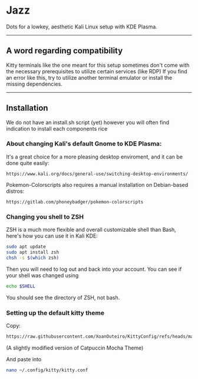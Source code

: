 # Jazz
Dots for a lowkey, aesthetic Kali Linux setup with KDE Plasma.

---
## A word regarding compatibility
Kitty terminals like the one meant for this setup sometimes don't come with the necessary prerequisites to utilize certain services (like RDP)
If you find an error like this, try to utilize another terminal emulator or install the missing dependencies.

---
## Installation
We do not have an install.sh script (yet) however you will often find indication to install each components rice

### About changing Kali's default Gnome to KDE Plasma:
It's a great choice for a more pleasing desktop enviroment, and it can be done quite easily:

``` url
https://www.kali.org/docs/general-use/switching-desktop-environments/
```

Pokemon-Colorscripts also requires a manual installation on Debian-based distros:

``` url
https://gitlab.com/phoneybadger/pokemon-colorscripts
```
### Changing you shell to ZSH
ZSH is a much more flexible and overall customizable shell than Bash, here's how you can use it in Kali KDE:

``` bash
sudo apt update
sudo apt install zsh
chsh -s $(which zsh)
```

Then you will need to log out and back into your account.
You can see if your shell was changed using

``` bash
echo $SHELL
```

You should see the directory of ZSH, not bash.

### Setting up the default kitty theme
Copy:

``` bash
https://raw.githubusercontent.com/XoanOuteiro/KittyConfig/refs/heads/main/kitty.conf
```
(A slightly modified version of Catpuccin Mocha Theme)

And paste into
``` bash
nano ~/.config/kitty/kitty.conf
```
